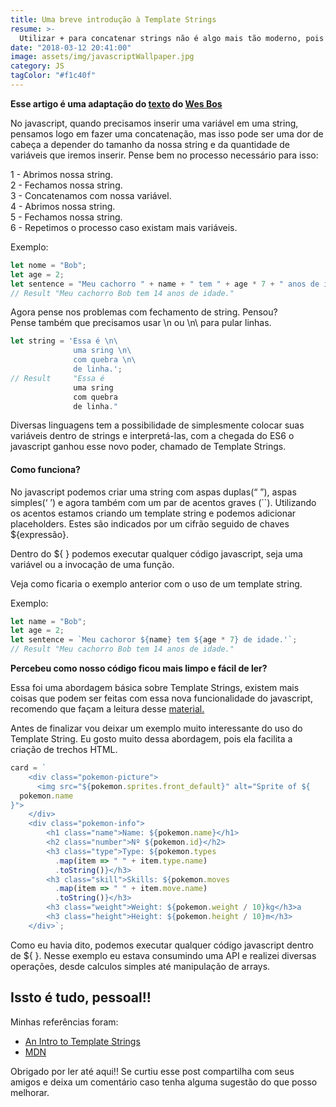```yaml
---
title: Uma breve introdução à Template Strings
resume: >-
  Utilizar + para concatenar strings não é algo mais tão moderno, pois atualmente podemos usar algo bem mais bacana chamado template literal.
date: "2018-03-12 20:41:00"
image: assets/img/javascriptWallpaper.jpg
category: JS
tagColor: "#f1c40f"
---
```


**Esse artigo é uma adaptação do [texto](http://wesbos.com/javascript-template-strings/) do [Wes Bos](http://wesbos.com)**

No javascript, quando precisamos inserir uma variável em uma string, pensamos logo em fazer uma concatenação, mas isso pode ser uma dor de cabeça a depender do tamanho da nossa string e da quantidade de variáveis que iremos inserir. Pense bem no processo necessário para isso:

1 - Abrimos nossa string.  
2 - Fechamos nossa string.  
3 - Concatenamos com nossa variável.  
4 - Abrimos nossa string.  
5 - Fechamos nossa string.  
6 - Repetimos o processo caso existam mais variáveis.

Exemplo:

```javascript
let nome = "Bob";
let age = 2;
let sentence = "Meu cachorro " + name + " tem " + age * 7 + " anos de idade.";
// Result "Meu cachorro Bob tem 14 anos de idade."
```

Agora pense nos problemas com fechamento de string. Pensou?  
Pense também que precisamos usar \n ou \n\ para pular linhas.

```javascript
let string = 'Essa é \n\
              uma sring \n\
              com quebra \n\
              de linha.';
// Result     "Essa é
              uma sring
              com quebra
              de linha."
```

Diversas linguagens tem a possibilidade de simplesmente colocar suas variáveis dentro de strings e interpretá-las, com a chegada do ES6 o javascript ganhou esse novo poder, chamado de Template Strings.

#### Como funciona?

No javascript podemos criar uma string com aspas duplas(“ ”), aspas simples(‘ ’) e agora também com um par de acentos graves (``). Utilizando os acentos estamos criando um template string e podemos adicionar placeholders. Estes são indicados por um cifrão seguido de chaves \${expressão}.

Dentro do \${ } podemos executar qualquer código javascript, seja uma variável ou a invocação de uma função.

Veja como ficaria o exemplo anterior com o uso de um template string.

Exemplo:

```javascript
let name = "Bob";
let age = 2;
let sentence = `Meu cachoror ${name} tem ${age * 7} de idade.'`;
// Result "Meu cachorro Bob tem 14 anos de idade."
```

**Percebeu como nosso código ficou mais limpo e fácil de ler?**

Essa foi uma abordagem básica sobre Template Strings, existem mais coisas que podem ser feitas com essa nova funcionalidade do javascript, recomendo que façam a leitura desse [material.](https://developer.mozilla.org/pt-BR/docs/Web/JavaScript/Reference/template_strings)

Antes de finalizar vou deixar um exemplo muito interessante do uso do Template String. Eu gosto muito dessa abordagem, pois ela facilita a criação de trechos HTML.

```javascript
card = `
    <div class="pokemon-picture">
      <img src="${pokemon.sprites.front_default}" alt="Sprite of ${
  pokemon.name
}">
    </div>
    <div class="pokemon-info">
        <h1 class="name">Name: ${pokemon.name}</h1>
        <h2 class="number">Nº ${pokemon.id}</h2>
        <h3 class="type">Type: ${pokemon.types
          .map(item => " " + item.type.name)
          .toString()}</h3>
        <h3 class="skill">Skills: ${pokemon.moves
          .map(item => " " + item.move.name)
          .toString()}</h3>
        <h3 class="weight">Weight: ${pokemon.weight / 10}kg</h3>a
        <h3 class="height">Height: ${pokemon.height / 10}m</h3>
    </div>`;
```

Como eu havia dito, podemos executar qualquer código javascript dentro de \${ }. Nesse exemplo eu estava consumindo uma API e realizei diversas operações, desde calculos simples até manipulação de arrays.

## Issto é tudo, pessoal!!

Minhas referências foram:

- [An Intro to Template Strings](http://wesbos.com/javascript-template-strings/)
- [MDN](https://developer.mozilla.org/pt-BR/docs/Web/JavaScript/Reference/template_strings)

Obrigado por ler até aqui!! Se curtiu esse post compartilha com seus amigos e deixa um comentário caso tenha alguma sugestão do que posso melhorar.
